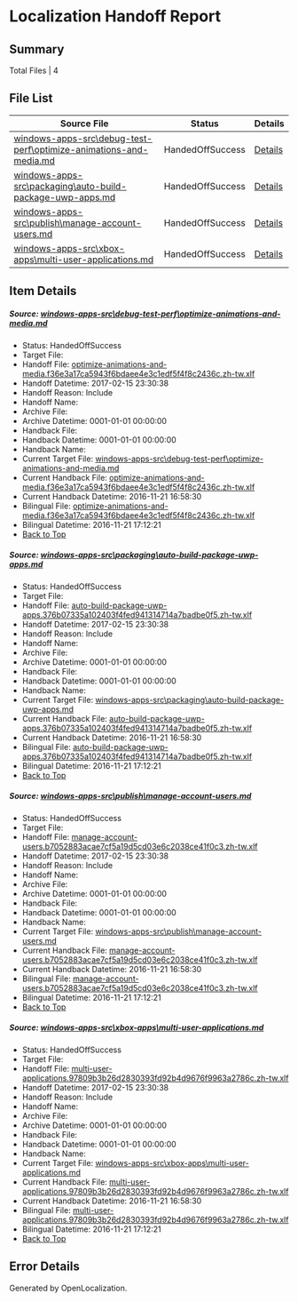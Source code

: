 # <a name='report-top'></a> Localization Handoff Report

## Summary
 Total Files | 4

## File List
 Source File | Status | Details 
 ----------- | ------ | ------- 
 [windows-apps-src\debug-test-perf\optimize-animations-and-media.md](https://cpubwin.visualstudio.com/windows-uwp/_git/windows-uwp/commit/4226fd5b90628d46bc557d2cfdffc9cc08e23b1d?path=windows-apps-src%2Fdebug-test-perf%2Foptimize-animations-and-media.md&_a=contents) | HandedOffSuccess | [Details](#29383c65d36b7bc9e5946e4c55298ac0e04107c62388)
 [windows-apps-src\packaging\auto-build-package-uwp-apps.md](https://cpubwin.visualstudio.com/windows-uwp/_git/windows-uwp/commit/2798c033aa2fd35a0cd1c92e317e1dee0fef5e82?path=windows-apps-src%2Fpackaging%2Fauto-build-package-uwp-apps.md&_a=contents) | HandedOffSuccess | [Details](#f4c68af97e5d5b11a0c5320c9fa6040b9ab94e5a4606)
 [windows-apps-src\publish\manage-account-users.md](https://cpubwin.visualstudio.com/windows-uwp/_git/windows-uwp/commit/91b7a9305c43a8d36b371059d379666ff898d5a2?path=windows-apps-src%2Fpublish%2Fmanage-account-users.md&_a=contents) | HandedOffSuccess | [Details](#7eaddcfc2d02805e60043132328ef482872a90004847)
 [windows-apps-src\xbox-apps\multi-user-applications.md](https://cpubwin.visualstudio.com/windows-uwp/_git/windows-uwp/commit/2a3ae1326e47332a191c2f37aee5c156f9e2b628?path=windows-apps-src%2Fxbox-apps%2Fmulti-user-applications.md&_a=contents) | HandedOffSuccess | [Details](#b150b50c1072a96ae0017bae848eeff94bb07ce07940)

## Item Details
##### <a name='29383c65d36b7bc9e5946e4c55298ac0e04107c62388'></a> Source: [windows-apps-src\debug-test-perf\optimize-animations-and-media.md](https://cpubwin.visualstudio.com/windows-uwp/_git/windows-uwp/commit/4226fd5b90628d46bc557d2cfdffc9cc08e23b1d?path=windows-apps-src%2Fdebug-test-perf%2Foptimize-animations-and-media.md&_a=contents)
* Status: HandedOffSuccess
* Target File: 
* Handoff File: [optimize-animations-and-media.f36e3a17ca5943f6bdaee4e3c1edf5f4f8c2436c.zh-tw.xlf](https://cpubwin.visualstudio.com/windows-uwp/_git/WDCLib.handoff/commit/9630eaa7c93784f5a1cc405c0bca1f439144be45?path=ol-handoff%2Fcpubwin%2Fwindows-uwp.zh-tw%2Fmaster%2Foptimize-animations-and-media.f36e3a17ca5943f6bdaee4e3c1edf5f4f8c2436c.zh-tw.xlf&_a=contents)
* Handoff Datetime: 2017-02-15 23:30:38
* Handoff Reason: Include
* Handoff Name: 
* Archive File: 
* Archive Datetime: 0001-01-01 00:00:00
* Handback File: 
* Handback Datetime: 0001-01-01 00:00:00
* Handback Name: 
* Current Target File: [windows-apps-src\debug-test-perf\optimize-animations-and-media.md](https://cpubwin.visualstudio.com/windows-uwp/_git/windows-uwp.zh-tw/commit/58a8c1a341030de707600e29d7c5ae280746186f?path=windows-apps-src%2Fdebug-test-perf%2Foptimize-animations-and-media.md&_a=contents)
* Current Handback File: [optimize-animations-and-media.f36e3a17ca5943f6bdaee4e3c1edf5f4f8c2436c.zh-tw.xlf](https://cpubwin.visualstudio.com/windows-uwp/_git/WDCLib.handback/commit/3358b2ba764625314bbdf531facddb287072492a?path=ol-handback%2Fcpubwin%2Fwindows-uwp.zh-tw%2Fmaster%2Foptimize-animations-and-media.f36e3a17ca5943f6bdaee4e3c1edf5f4f8c2436c.zh-tw.xlf&_a=contents)
* Current Handback Datetime: 2016-11-21 16:58:30
* Bilingual File: [optimize-animations-and-media.f36e3a17ca5943f6bdaee4e3c1edf5f4f8c2436c.zh-tw.xlf](https://cpubwin.visualstudio.com/windows-uwp/_git/WDCLib.handback/commit/3358b2ba764625314bbdf531facddb287072492a?path=ol-handback%2Fcpubwin%2Fwindows-uwp.zh-tw%2Fmaster%2Foptimize-animations-and-media.f36e3a17ca5943f6bdaee4e3c1edf5f4f8c2436c.zh-tw.xlf&_a=contents)
* Bilingual Datetime: 2016-11-21 17:12:21
* [Back to Top](#report-top)

##### <a name='f4c68af97e5d5b11a0c5320c9fa6040b9ab94e5a4606'></a> Source: [windows-apps-src\packaging\auto-build-package-uwp-apps.md](https://cpubwin.visualstudio.com/windows-uwp/_git/windows-uwp/commit/2798c033aa2fd35a0cd1c92e317e1dee0fef5e82?path=windows-apps-src%2Fpackaging%2Fauto-build-package-uwp-apps.md&_a=contents)
* Status: HandedOffSuccess
* Target File: 
* Handoff File: [auto-build-package-uwp-apps.376b07335a102403f4fed941314714a7badbe0f5.zh-tw.xlf](https://cpubwin.visualstudio.com/windows-uwp/_git/WDCLib.handoff/commit/9630eaa7c93784f5a1cc405c0bca1f439144be45?path=ol-handoff%2Fcpubwin%2Fwindows-uwp.zh-tw%2Fmaster%2Fauto-build-package-uwp-apps.376b07335a102403f4fed941314714a7badbe0f5.zh-tw.xlf&_a=contents)
* Handoff Datetime: 2017-02-15 23:30:38
* Handoff Reason: Include
* Handoff Name: 
* Archive File: 
* Archive Datetime: 0001-01-01 00:00:00
* Handback File: 
* Handback Datetime: 0001-01-01 00:00:00
* Handback Name: 
* Current Target File: [windows-apps-src\packaging\auto-build-package-uwp-apps.md](https://cpubwin.visualstudio.com/windows-uwp/_git/windows-uwp.zh-tw/commit/58a8c1a341030de707600e29d7c5ae280746186f?path=windows-apps-src%2Fpackaging%2Fauto-build-package-uwp-apps.md&_a=contents)
* Current Handback File: [auto-build-package-uwp-apps.376b07335a102403f4fed941314714a7badbe0f5.zh-tw.xlf](https://cpubwin.visualstudio.com/windows-uwp/_git/WDCLib.handback/commit/3358b2ba764625314bbdf531facddb287072492a?path=ol-handback%2Fcpubwin%2Fwindows-uwp.zh-tw%2Fmaster%2Fauto-build-package-uwp-apps.376b07335a102403f4fed941314714a7badbe0f5.zh-tw.xlf&_a=contents)
* Current Handback Datetime: 2016-11-21 16:58:30
* Bilingual File: [auto-build-package-uwp-apps.376b07335a102403f4fed941314714a7badbe0f5.zh-tw.xlf](https://cpubwin.visualstudio.com/windows-uwp/_git/WDCLib.handback/commit/3358b2ba764625314bbdf531facddb287072492a?path=ol-handback%2Fcpubwin%2Fwindows-uwp.zh-tw%2Fmaster%2Fauto-build-package-uwp-apps.376b07335a102403f4fed941314714a7badbe0f5.zh-tw.xlf&_a=contents)
* Bilingual Datetime: 2016-11-21 17:12:21
* [Back to Top](#report-top)

##### <a name='7eaddcfc2d02805e60043132328ef482872a90004847'></a> Source: [windows-apps-src\publish\manage-account-users.md](https://cpubwin.visualstudio.com/windows-uwp/_git/windows-uwp/commit/91b7a9305c43a8d36b371059d379666ff898d5a2?path=windows-apps-src%2Fpublish%2Fmanage-account-users.md&_a=contents)
* Status: HandedOffSuccess
* Target File: 
* Handoff File: [manage-account-users.b7052883acae7cf5a19d5cd03e6c2038ce41f0c3.zh-tw.xlf](https://cpubwin.visualstudio.com/windows-uwp/_git/WDCLib.handoff/commit/9630eaa7c93784f5a1cc405c0bca1f439144be45?path=ol-handoff%2Fcpubwin%2Fwindows-uwp.zh-tw%2Fmaster%2Fmanage-account-users.b7052883acae7cf5a19d5cd03e6c2038ce41f0c3.zh-tw.xlf&_a=contents)
* Handoff Datetime: 2017-02-15 23:30:38
* Handoff Reason: Include
* Handoff Name: 
* Archive File: 
* Archive Datetime: 0001-01-01 00:00:00
* Handback File: 
* Handback Datetime: 0001-01-01 00:00:00
* Handback Name: 
* Current Target File: [windows-apps-src\publish\manage-account-users.md](https://cpubwin.visualstudio.com/windows-uwp/_git/windows-uwp.zh-tw/commit/58a8c1a341030de707600e29d7c5ae280746186f?path=windows-apps-src%2Fpublish%2Fmanage-account-users.md&_a=contents)
* Current Handback File: [manage-account-users.b7052883acae7cf5a19d5cd03e6c2038ce41f0c3.zh-tw.xlf](https://cpubwin.visualstudio.com/windows-uwp/_git/WDCLib.handback/commit/3358b2ba764625314bbdf531facddb287072492a?path=ol-handback%2Fcpubwin%2Fwindows-uwp.zh-tw%2Fmaster%2Fmanage-account-users.b7052883acae7cf5a19d5cd03e6c2038ce41f0c3.zh-tw.xlf&_a=contents)
* Current Handback Datetime: 2016-11-21 16:58:30
* Bilingual File: [manage-account-users.b7052883acae7cf5a19d5cd03e6c2038ce41f0c3.zh-tw.xlf](https://cpubwin.visualstudio.com/windows-uwp/_git/WDCLib.handback/commit/3358b2ba764625314bbdf531facddb287072492a?path=ol-handback%2Fcpubwin%2Fwindows-uwp.zh-tw%2Fmaster%2Fmanage-account-users.b7052883acae7cf5a19d5cd03e6c2038ce41f0c3.zh-tw.xlf&_a=contents)
* Bilingual Datetime: 2016-11-21 17:12:21
* [Back to Top](#report-top)

##### <a name='b150b50c1072a96ae0017bae848eeff94bb07ce07940'></a> Source: [windows-apps-src\xbox-apps\multi-user-applications.md](https://cpubwin.visualstudio.com/windows-uwp/_git/windows-uwp/commit/2a3ae1326e47332a191c2f37aee5c156f9e2b628?path=windows-apps-src%2Fxbox-apps%2Fmulti-user-applications.md&_a=contents)
* Status: HandedOffSuccess
* Target File: 
* Handoff File: [multi-user-applications.97809b3b26d2830393fd92b4d9676f9963a2786c.zh-tw.xlf](https://cpubwin.visualstudio.com/windows-uwp/_git/WDCLib.handoff/commit/9630eaa7c93784f5a1cc405c0bca1f439144be45?path=ol-handoff%2Fcpubwin%2Fwindows-uwp.zh-tw%2Fmaster%2Fmulti-user-applications.97809b3b26d2830393fd92b4d9676f9963a2786c.zh-tw.xlf&_a=contents)
* Handoff Datetime: 2017-02-15 23:30:38
* Handoff Reason: Include
* Handoff Name: 
* Archive File: 
* Archive Datetime: 0001-01-01 00:00:00
* Handback File: 
* Handback Datetime: 0001-01-01 00:00:00
* Handback Name: 
* Current Target File: [windows-apps-src\xbox-apps\multi-user-applications.md](https://cpubwin.visualstudio.com/windows-uwp/_git/windows-uwp.zh-tw/commit/58a8c1a341030de707600e29d7c5ae280746186f?path=windows-apps-src%2Fxbox-apps%2Fmulti-user-applications.md&_a=contents)
* Current Handback File: [multi-user-applications.97809b3b26d2830393fd92b4d9676f9963a2786c.zh-tw.xlf](https://cpubwin.visualstudio.com/windows-uwp/_git/WDCLib.handback/commit/3358b2ba764625314bbdf531facddb287072492a?path=ol-handback%2Fcpubwin%2Fwindows-uwp.zh-tw%2Fmaster%2Fmulti-user-applications.97809b3b26d2830393fd92b4d9676f9963a2786c.zh-tw.xlf&_a=contents)
* Current Handback Datetime: 2016-11-21 16:58:30
* Bilingual File: [multi-user-applications.97809b3b26d2830393fd92b4d9676f9963a2786c.zh-tw.xlf](https://cpubwin.visualstudio.com/windows-uwp/_git/WDCLib.handback/commit/3358b2ba764625314bbdf531facddb287072492a?path=ol-handback%2Fcpubwin%2Fwindows-uwp.zh-tw%2Fmaster%2Fmulti-user-applications.97809b3b26d2830393fd92b4d9676f9963a2786c.zh-tw.xlf&_a=contents)
* Bilingual Datetime: 2016-11-21 17:12:21
* [Back to Top](#report-top)


## Error Details

Generated by OpenLocalization.
